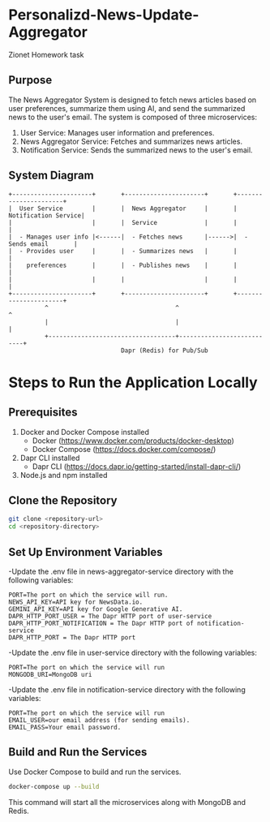 # Personalizd-News-Update-Aggregator
Zionet Homework task

## Purpose
The News Aggregator System is designed to fetch news articles based on user preferences, summarize them using AI, and send the summarized news to the user's email. The system is composed of three microservices:

1. User Service: Manages user information and preferences.
2. News Aggregator Service: Fetches and summarizes news articles.
3. Notification Service: Sends the summarized news to the user's email.

## System Diagram
```
+----------------------+       +----------------------+       +----------------------+
|  User Service        |       |  News Aggregator     |       |  Notification Service|
|                      |       |  Service             |       |                      |
|  - Manages user info |<------|  - Fetches news      |------>|  - Sends email       |
|  - Provides user     |       |  - Summarizes news   |       |                      |
|    preferences       |       |  - Publishes news    |       |                      |
|                      |       |                      |       |                      |
+----------------------+       +----------------------+       +----------------------+
          ^                                   ^                           ^
          |                                   |                           |
          +-----------------------------------+---------------------------+
                               Dapr (Redis) for Pub/Sub
```
# Steps to Run the Application Locally
## Prerequisites
1. Docker and Docker Compose installed
    * Docker (https://www.docker.com/products/docker-desktop)
    * Docker Compose (https://docs.docker.com/compose/)
2. Dapr CLI installed
    * Dapr CLI (https://docs.dapr.io/getting-started/install-dapr-cli/)
3. Node.js and npm installed

## Clone the Repository

```bash
git clone <repository-url>
cd <repository-directory>
```

## Set Up Environment Variables

-Update the .env file in news-aggregator-service directory with the following variables:
```env
PORT=The port on which the service will run.
NEWS_API_KEY=API key for NewsData.io.
GEMINI_API_KEY=API key for Google Generative AI.
DAPR_HTTP_PORT_USER = The Dapr HTTP port of user-service
DAPR_HTTP_PORT_NOTIFICATION = The Dapr HTTP port of notification-service
DAPR_HTTP_PORT = The Dapr HTTP port
```
-Update the .env file in user-service directory with the following variables:
```env
PORT=The port on which the service will run
MONGODB_URI=MongoDB uri
```
-Update the .env file in notification-service directory with the following variables:
```env
PORT=The port on which the service will run
EMAIL_USER=our email address (for sending emails).
EMAIL_PASS=Your email password.
```

## Build and Run the Services
Use Docker Compose to build and run the services.
```bash
docker-compose up --build
```
This command will start all the microservices along with MongoDB and Redis.

